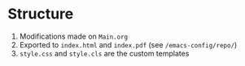 # Structure

1.  Modifications made on `Main.org`
2.  Exported to `index.html` and `index.pdf` (see `/emacs-config/repo/`)
3.  `style.css` and `style.cls` are the custom templates
